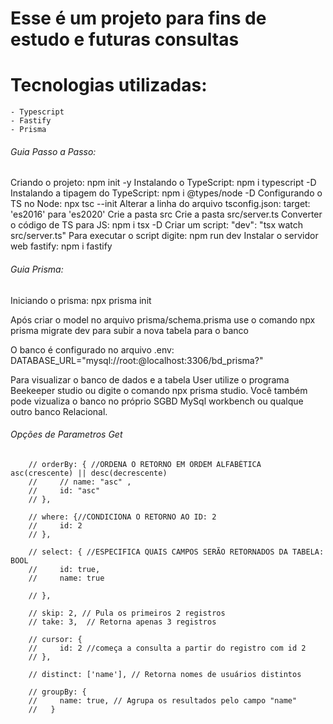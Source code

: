 # Esse é um projeto para fins de estudo e futuras consultas

# Tecnologias utilizadas:
    - Typescript
    - Fastify
    - Prisma

###### Guia Passo a Passo: ######
 Criando o projeto: npm init -y
 Instalando o TypeScript: npm i typescript -D
 Instalando a tipagem do TypeScript: npm i @types/node -D
 Configurando o TS no Node: npx tsc --init
 Alterar a linha do arquivo tsconfig.json: target: 'es2016' para 'es2020'
 Crie a pasta src
 Crie a pasta src/server.ts
 Converter o código de TS para JS: npm i tsx -D
 Criar um script: "dev": "tsx watch src/server.ts"
 Para executar o script digite: npm run dev
 Instalar o servidor web fastify: npm i fastify


###### Guia Prisma: ######
 Iniciando o prisma: npx prisma init

 Após criar o model no arquivo prisma/schema.prisma use o comando npx prisma migrate dev para subir a nova tabela para o banco

 O banco é configurado no arquivo .env: DATABASE_URL="mysql://root:@localhost:3306/bd_prisma?"

 Para visualizar o banco de dados e a tabela User utilize o programa Beekeeper studio ou digite o comando npx prisma studio. Você também pode vizualiza o banco no próprio SGBD MySql workbench ou qualque outro banco Relacional.



###### Opções de Parametros Get ######
        // orderBy: { //ORDENA O RETORNO EM ORDEM ALFABÉTICA asc(crescente) || desc(decrescente)
        //     // name: "asc" ,
        //     id: "asc"
        // },

        // where: {//CONDICIONA O RETORNO AO ID: 2
        //     id: 2
        // },

        // select: { //ESPECIFICA QUAIS CAMPOS SERÃO RETORNADOS DA TABELA: BOOL
        //     id: true,
        //     name: true

        // },

        // skip: 2, // Pula os primeiros 2 registros
        // take: 3,  // Retorna apenas 3 registros

        // cursor: {
        //     id: 2 //começa a consulta a partir do registro com id 2
        // },

        // distinct: ['name'], // Retorna nomes de usuários distintos

        // groupBy: {
        //     name: true, // Agrupa os resultados pelo campo "name"
        //   }



